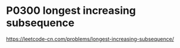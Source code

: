 # P0300 longest increasing subsequence

https://leetcode-cn.com/problems/longest-increasing-subsequence/
